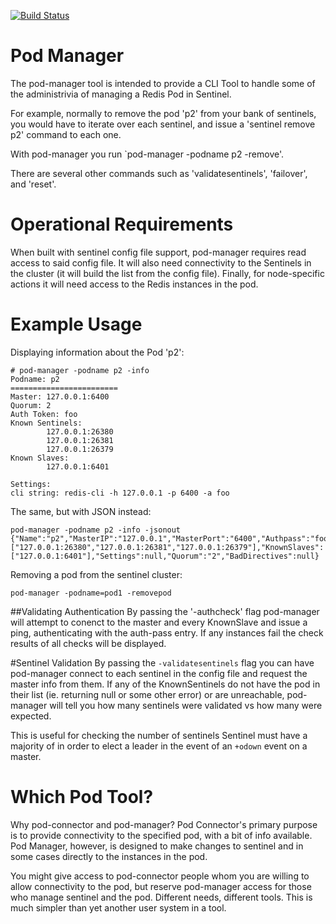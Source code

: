 [![Build Status](https://travis-ci.org/sentinel-tools/pod-manager.svg?branch=master)](https://travis-ci.org/sentinel-tools/pod-manager)
# Pod Manager

The pod-manager tool is intended to provide a CLI Tool to handle some of the
administrivia of managing a Redis Pod in Sentinel.

For example, normally to remove the pod 'p2' from your bank of sentinels, you
would have to iterate over each sentinel, and issue a 'sentinel remove p2'
command to each one.

With pod-manager you run `pod-manager -podname p2 -remove'.

There are several other commands such as 'validatesentinels', 'failover', and 'reset'.

# Operational Requirements
When built with sentinel config file support, pod-manager requires read access
to said config file. It will also need connectivity to the Sentinels in the
cluster (it will build the list from the config file). Finally, for
node-specific actions it will need access to the Redis instances in the pod.


# Example Usage

Displaying information about the Pod 'p2':
```shell
# pod-manager -podname p2 -info
Podname: p2
========================
Master: 127.0.0.1:6400
Quorum: 2
Auth Token: foo
Known Sentinels: 
        127.0.0.1:26380 
        127.0.0.1:26381 
        127.0.0.1:26379 
Known Slaves: 
        127.0.0.1:6401

Settings: 
cli string: redis-cli -h 127.0.0.1 -p 6400 -a foo

```

The same, but with JSON instead:
```shell
pod-manager -podname p2 -info -jsonout
{"Name":"p2","MasterIP":"127.0.0.1","MasterPort":"6400","Authpass":"foo","KnownSentinels":["127.0.0.1:26380","127.0.0.1:26381","127.0.0.1:26379"],"KnownSlaves":["127.0.0.1:6401"],"Settings":null,"Quorum":"2","BadDirectives":null}
```


Removing a pod from the sentinel cluster:
```shell
pod-manager -podname=pod1 -removepod
```


##Validating Authentication
By passing the '-authcheck' flag pod-manager will attempt to conenct to
the master and every KnownSlave and issue a ping, authenticating with
the auth-pass entry. If any instances fail the check results of all
checks will be displayed.

#Sentinel Validation 
By passing the `-validatesentinels` flag you can have pod-manager connect to
each sentinel in the config file and request the master info from them. If any
of the KnownSentinels do not have the pod in their list (ie. returning null or
some other error) or are unreachable, pod-manager will tell you how many
sentinels were validated vs how many were expected.

This is useful for checking the number of sentinels Sentinel must have a
majority of in order to elect a leader in the event of an `+odown` event on a
master.


# Which Pod Tool?
Why pod-connector and pod-manager? Pod Connector's primary purpose is to
provide connectivity to the specified pod, with a bit of info available. Pod
Manager, however, is designed to make changes to sentinel and in some cases
directly to the instances in the pod.

You might give access to pod-connector people whom you are willing to allow
connectivity to the pod, but reserve pod-manager access for those who manage
sentinel and the pod. Different needs, different tools. This is much simpler
than yet another user system in a tool.

